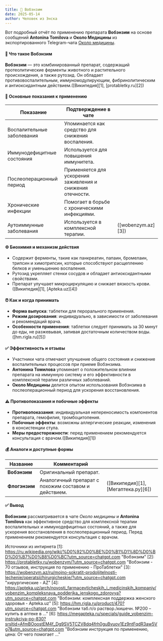 ```yaml
---
title: 📰 Вобэнзим
date: 2025-05-14
author: Человек из Энска
---
```

Вот подробный отчёт по применению препарата **Вобэнзим** на основе сообщений **Antonina Tomilova** и **Около Медицины** из экспортированного Telegram-чата [Около медицины](https://t.me/sobremedicine).

#### 🧾 Что такое Вобэнзим

**Вобэнзим** — это комбинированный препарат, содержащий протеолитические ферменты животного и растительного происхождения, а также рутозид. Он обладает противовоспалительным, иммуномодулирующим, фибринолитическим и антиоксидантным действием.([Википедия][1], [protabletky.ru][2])

#### 💊 Основные показания к применению

| Показание                  | Подтверждение в чате                                       |                    |
| -------------------------- | ---------------------------------------------------------- | ------------------ |
| Воспалительные заболевания | Упоминается как средство для снижения воспаления.          |                    |
| Иммунодефицитные состояния | Используется для повышения иммунитета.                     |                    |
| Послеоперационный период   | Применяется для ускорения заживления и снижения отечности. |                    |
| Хронические инфекции       | Помогает в борьбе с хроническими инфекциями.               |                    |
| Аутоиммунные заболевания   | Используется в комплексной терапии.                        | ([wobenzym.az][3]) |

#### ⚙ Биохимия и механизм действия

* Содержит ферменты, такие как панкреатин, папаин, бромелаин, трипсин и химотрипсин, которые способствуют расщеплению белков и уменьшению воспаления.
* Рутозид укрепляет стенки сосудов и обладает антиоксидантными свойствами.
* Препарат улучшает микроциркуляцию и снижает вязкость крови.([Википедия][1], [Apteka.uz][4])

#### ⏰ Как и когда принимать

* **Форма выпуска**: таблетки для перорального применения.
* **Режим дозирования**: индивидуально, в зависимости от заболевания и рекомендаций врача.
* **Особенности применения**: таблетки следует принимать за 30 минут до еды, не разжевывая, запивая достаточным количеством воды.([hm.rigla.ru][5])

#### ✅ Эффективность и отзывы

* Участники чата отмечают улучшение общего состояния и снижение воспалительных процессов при приеме Вобэнзима.
* **Антонина Томилова** упоминает о положительном влиянии препарата на иммунную систему и его эффективности в комплексной терапии различных заболеваний.
* **Около Медицины** делится опытом использования Вобэнзима в послеоперационный период для ускорения восстановления.

#### ⚠ Противопоказания и побочные эффекты

* **Противопоказания**: индивидуальная непереносимость компонентов препарата, гемофилия, тромбоцитопения.
* **Побочные эффекты**: возможны аллергические реакции, изменения в консистенции стула.
* **Меры предосторожности**: перед применением рекомендуется консультация с врачом.([Википедия][1])

#### 💰 Аналоги и доступные формы

| Название      | Комментарий                                          |                                     |
| ------------- | ---------------------------------------------------- | ----------------------------------- |
| **Вобэнзим**  | Оригинальный препарат.                               |                                     |
| **Флогэнзим** | Аналогичный препарат с похожим составом и действием. | ([Википедия][1], [Мегаптека.ру][6]) |

#### ✅ Вывод

**Вобэнзим** рассматривается в чате *Около медицины* и **Antonina Tomilova** как эффективное средство для комплексной терапии воспалительных и иммунодефицитных состояний, а также для ускорения восстановления в послеоперационный период. Перед применением рекомендуется консультация с врачом.

Источники из интирнета
[1]: https://ru.wikipedia.org/wiki/%D0%92%D0%BE%D0%B1%D1%8D%D0%BD%D0%B7%D0%B8%D0%BC?utm_source=chatgpt.com "Вобэнзим"
[2]: https://protabletky.ru/wobenzym/?utm_source=chatgpt.com "Вобэнзим - 70 отзывов, инструкция по применению - ПроТаблетки"
[3]: https://wobenzym.az/ru/mojno-sokratit-prodoljitelnosti-lechenie/operatsii/hirurgicheskie/?utm_source=chatgpt.com "хирургические - AZ"
[4]: https://apteka.uz/arch/novosti_farmacevticheskih_i_medicinskih_kompaniy/vobenzim_kompleksnaya_podderjka_jenskogo_zdorovya?utm_source=chatgpt.com "Вобэнзим: комплексная поддержка женского здоровья - Apteka.uz"
[5]: https://hm.rigla.ru/product/470?utm_source=chatgpt.com "Вобэнзим таб.п/о раствор./кишечн. №200 – купить в аптеке в ..."
[6]: https://megapteka.ru/specials/guide_vobenzim-instrukciya-po-830?srsltid=AfmBOoostEM4f_Dg9SV5TCZV8dq4frh0guBvuov1Ez9ntFqdR3aw5Vg7&utm_source=chatgpt.com "Вобэнзим инструкция по применению, цена: От чего помогает ..."
